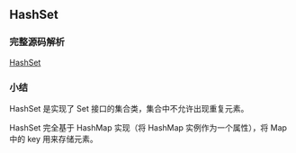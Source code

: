 ## HashSet

### 完整源码解析

[HashSet](https://github.com/Augustvic/Blogs/tree/master/JDK8/src/Collections/HashSet.java)

### 小结

HashSet 是实现了 Set 接口的集合类，集合中不允许出现重复元素。

HashSet 完全基于 HashMap 实现（将 HashMap 实例作为一个属性），将 Map 中的 key 用来存储元素。
